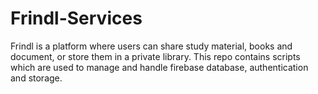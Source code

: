 # Frindl-Services
Frindl is a platform where users can share study material, books and document, or store them in a private library. This repo contains scripts which are used to manage and handle firebase database, authentication and storage.

